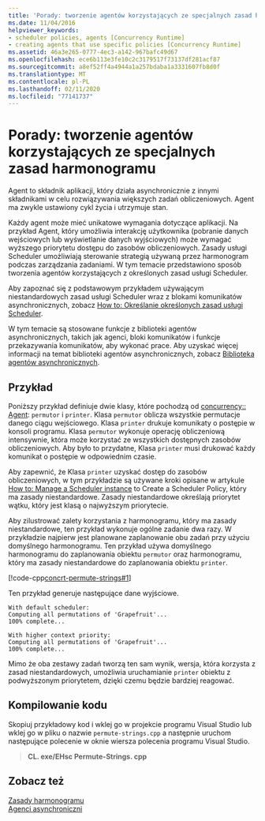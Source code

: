 ```yaml
---
title: 'Porady: tworzenie agentów korzystających ze specjalnych zasad harmonogramu'
ms.date: 11/04/2016
helpviewer_keywords:
- scheduler policies, agents [Concurrency Runtime]
- creating agents that use specific policies [Concurrency Runtime]
ms.assetid: 46a3e265-0777-4ec3-a142-967bafc49d67
ms.openlocfilehash: ece6b113e3fe10c2c3179517f73137df281acf87
ms.sourcegitcommit: a8ef52ff4a4944a1a257bdaba1a3331607fb8d0f
ms.translationtype: MT
ms.contentlocale: pl-PL
ms.lasthandoff: 02/11/2020
ms.locfileid: "77141737"
---
```

# <a name="how-to-create-agents-that-use-specific-scheduler-policies"></a>Porady: tworzenie agentów korzystających ze specjalnych zasad harmonogramu

Agent to składnik aplikacji, który działa asynchronicznie z innymi składnikami w celu rozwiązywania większych zadań obliczeniowych. Agent ma zwykle ustawiony cykl życia i utrzymuje stan.

Każdy agent może mieć unikatowe wymagania dotyczące aplikacji. Na przykład Agent, który umożliwia interakcję użytkownika (pobranie danych wejściowych lub wyświetlanie danych wyjściowych) może wymagać wyższego priorytetu dostępu do zasobów obliczeniowych. Zasady usługi Scheduler umożliwiają sterowanie strategią używaną przez harmonogram podczas zarządzania zadaniami. W tym temacie przedstawiono sposób tworzenia agentów korzystających z określonych zasad usługi Scheduler.

Aby zapoznać się z podstawowym przykładem używającym niestandardowych zasad usługi Scheduler wraz z blokami komunikatów asynchronicznych, zobacz [How to: Określanie określonych zasad usługi Scheduler](../../parallel/concrt/how-to-specify-specific-scheduler-policies.md).

W tym temacie są stosowane funkcje z biblioteki agentów asynchronicznych, takich jak agenci, bloki komunikatów i funkcje przekazywania komunikatów, aby wykonać prace. Aby uzyskać więcej informacji na temat biblioteki agentów asynchronicznych, zobacz [Biblioteka agentów asynchronicznych](../../parallel/concrt/asynchronous-agents-library.md).

## <a name="example"></a>Przykład

Poniższy przykład definiuje dwie klasy, które pochodzą od [concurrency:: Agent](../../parallel/concrt/reference/agent-class.md): `permutor` i `printer`. Klasa `permutor` oblicza wszystkie permutacje danego ciągu wejściowego. Klasa `printer` drukuje komunikaty o postępie w konsoli programu. Klasa `permutor` wykonuje operację obliczeniową intensywnie, która może korzystać ze wszystkich dostępnych zasobów obliczeniowych. Aby było to przydatne, Klasa `printer` musi drukować każdy komunikat o postępie w odpowiednim czasie.

Aby zapewnić, że Klasa `printer` uzyskać dostęp do zasobów obliczeniowych, w tym przykładzie są używane kroki opisane w artykule [How to: Manage a Scheduler instance](../../parallel/concrt/how-to-manage-a-scheduler-instance.md) to Create a Scheduler Policy, który ma zasady niestandardowe. Zasady niestandardowe określają priorytet wątku, który jest klasą o najwyższym priorytecie.

Aby zilustrować zalety korzystania z harmonogramu, który ma zasady niestandardowe, ten przykład wykonuje ogólne zadanie dwa razy. W przykładzie najpierw jest planowane zaplanowanie obu zadań przy użyciu domyślnego harmonogramu. Ten przykład używa domyślnego harmonogramu do zaplanowania obiektu `permutor` oraz harmonogramu, który ma zasady niestandardowe do zaplanowania obiektu `printer`.

[!code-cpp[concrt-permute-strings#1](../../parallel/concrt/codesnippet/cpp/how-to-create-agents-that-use-specific-scheduler-policies_1.cpp)]

Ten przykład generuje następujące dane wyjściowe.

```Output
With default scheduler:
Computing all permutations of 'Grapefruit'...
100% complete...

With higher context priority:
Computing all permutations of 'Grapefruit'...
100% complete...
```

Mimo że oba zestawy zadań tworzą ten sam wynik, wersja, która korzysta z zasad niestandardowych, umożliwia uruchamianie `printer` obiektu z podwyższonym priorytetem, dzięki czemu będzie bardziej reagować.

## <a name="compiling-the-code"></a>Kompilowanie kodu

Skopiuj przykładowy kod i wklej go w projekcie programu Visual Studio lub wklej go w pliku o nazwie `permute-strings.cpp` a następnie uruchom następujące polecenie w oknie wiersza polecenia programu Visual Studio.

> **CL. exe/EHsc Permute-Strings. cpp**

## <a name="see-also"></a>Zobacz też

[Zasady harmonogramu](../../parallel/concrt/scheduler-policies.md)<br/>
[Agenci asynchroniczni](../../parallel/concrt/asynchronous-agents.md)
